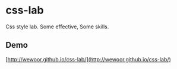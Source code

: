 # css-lab
Css style lab. Some effective, Some skills.


## Demo

[http://wewoor.github.io/css-lab/](http://wewoor.github.io/css-lab/)